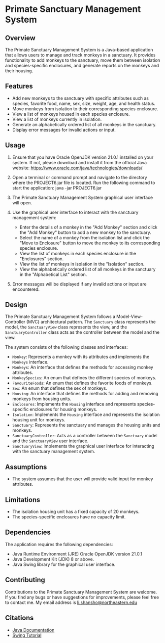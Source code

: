 # Primate Sanctuary Management System

## Overview
The Primate Sanctuary Management System is a Java-based application that allows users to manage and track monkeys in a sanctuary. It provides functionality to add monkeys to the sanctuary, move them between isolation and species-specific enclosures, and generate reports on the monkeys and their housing.

## Features
- Add new monkeys to the sanctuary with specific attributes such as species, favorite food, name, sex, size, weight, age, and health status.
- Move monkeys from isolation to their corresponding species enclosure.
- View a list of monkeys housed in each species enclosure.
- View a list of monkeys currently in isolation.
- Generate an alphabetically ordered list of all monkeys in the sanctuary.
- Display error messages for invalid actions or input.

## Usage
1. Ensure that you have Oracle OpenJDK version 21.0.1 installed on your system. If not, please download and install it from the official Java website: https://www.oracle.com/java/technologies/downloads/

2. Open a terminal or command prompt and navigate to the directory where the PROJECT6.jar file is located.
Run the following command to start the application:
java -jar PROJECT6.jar

3. The Primate Sanctuary Management System graphical user interface will open.

4. Use the graphical user interface to interact with the sanctuary management system:
   - Enter the details of a monkey in the "Add Monkey" section and click the "Add Monkey" button to add a new monkey to the sanctuary.
   - Select the name of a monkey from the isolation list and click the "Move to Enclosure" button to move the monkey to its corresponding species enclosure.
   - View the list of monkeys in each species enclosure in the "Enclosures" section.
   - View the list of monkeys in isolation in the "Isolation" section.
   - View the alphabetically ordered list of all monkeys in the sanctuary in the "Alphabetical List" section.

5. Error messages will be displayed if any invalid actions or input are encountered.

## Design
The Primate Sanctuary Management System follows a Model-View-Controller (MVC) architectural pattern. The `Sanctuary` class represents the model, the `SanctuaryView` class represents the view, and the `SanctuaryController` class acts as the controller between the model and the view.

The system consists of the following classes and interfaces:
- `Monkey`: Represents a monkey with its attributes and implements the `Monkeys` interface.
- `Monkeys`: An interface that defines the methods for accessing monkey attributes.
- `MonkeySpecies`: An enum that defines the different species of monkeys.
- `FavouriteFoods`: An enum that defines the favorite foods of monkeys.
- `Sex`: An enum that defines the sex of monkeys.
- `Housing`: An interface that defines the methods for adding and removing monkeys from housing units.
- `Enclosures`: Implements the `Housing` interface and represents species-specific enclosures for housing monkeys.
- `Isolation`: Implements the `Housing` interface and represents the isolation housing unit for monkeys.
- `Sanctuary`: Represents the sanctuary and manages the housing units and monkeys.
- `SanctuaryController`: Acts as a controller between the `Sanctuary` model and the `SanctuaryView` user interface.
- `SanctuaryView`: Implements the graphical user interface for interacting with the sanctuary management system.

## Assumptions
- The system assumes that the user will provide valid input for monkey attributes.

## Limitations
- The isolation housing unit has a fixed capacity of 20 monkeys.
- The species-specific enclosures have no capacity limit.

## Dependencies
The application requires the following dependencies:
- Java Runtime Environment (JRE) Oracle OpenJDK version 21.0.1
- Java Development Kit (JDK) 8 or above.
- Java Swing library for the graphical user interface.

## Contributing
Contributions to the Primate Sanctuary Management System are welcome. If you find any bugs or have suggestions for improvements, please feel free to contact me. My email address is li.shansho@northeastern.edu

## Citations
- [Java Documentation](https://docs.oracle.com/en/java/)
- [Swing Tutorial](https://docs.oracle.com/javase/tutorial/uiswing/)

